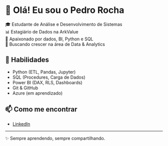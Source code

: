 # 👋 Olá! Eu sou o Pedro Rocha

🎓 Estudante de Análise e Desenvolvimento de Sistemas  
📊 Estagiário de Dados na ArkValue  
🔎 Apaixonado por dados, BI, Python e SQL  
🚀 Buscando crescer na área de Data & Analytics

## 💼 Habilidades
- Python (ETL, Pandas, Jupyter)
- SQL (Procedures, Carga de Dados)
- Power BI (DAX, RLS, Dashboards)
- Git & GitHub
- Azure (em aprendizado)

## 📫 Como me encontrar
- [LinkedIn](https://www.linkedin.com/in/pedromartrocha/)
---

✨ Sempre aprendendo, sempre compartilhando.
